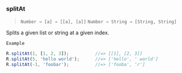 ### splitAt

> ```Number → [a] → [[a], [a]]```
> ```Number → String → [String, String]```

Splits a given list or string at a given index.

`Example`

```js
R.splitAt(1, [1, 2, 3]);          //=> [[1], [2, 3]]
R.splitAt(5, 'hello world');      //=> ['hello', ' world']
R.splitAt(-1, 'foobar');          //=> ['fooba', 'r']
```